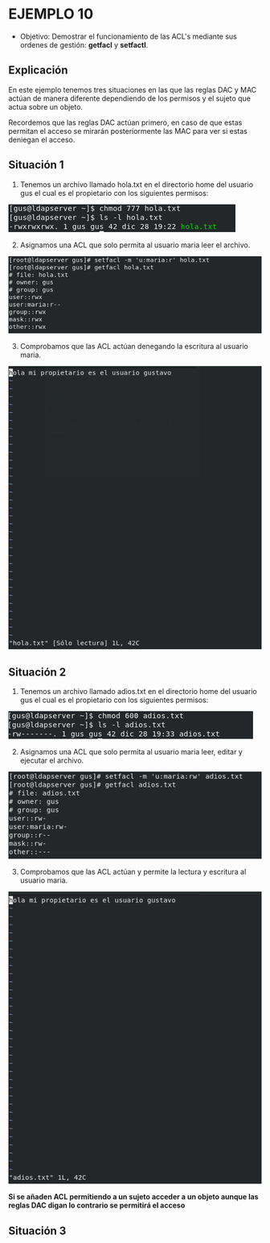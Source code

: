 # EJEMPLO 10

- Objetivo: Demostrar el funcionamiento de las ACL's mediante sus ordenes de gestión: **getfacl** y **setfactl**.

## Explicación

En este ejemplo tenemos tres situaciones en las que las reglas DAC y MAC actúan de manera diferente dependiendo de los permisos y el sujeto que actua sobre un objeto.

Recordemos que las reglas DAC actúan primero, en caso de que estas permitan el acceso se mirarán posteriormente las MAC para ver si estas deniegan el acceso.


## Situación 1

1. Tenemos un archivo llamado hola.txt en el directorio home del usuario gus el cual es el propietario con los siguientes permisos:

![](../img/10_ejemplo/hola_txt.png)

2. Asignamos una ACL que solo permita al usuario maria leer el archivo.

![](../img/10_ejemplo/acll.png)

3. Comprobamos que las ACL actúan denegando la escritura al usuario maria.

![](../img/10_ejemplo/lectura.png)


## Situación 2

1. Tenemos un archivo llamado adios.txt en el directorio home del usuario gus el cual es el propietario con los siguientes permisos:

![](../img/10_ejemplo/adios.png)

2. Asignamos una ACL que solo permita al usuario maria leer, editar y ejecutar el archivo.

![](../img/10_ejemplo/maria_rw.png)

3. Comprobamos que las ACL actúan y permite la lectura y escritura al usuario maria.

![](../img/10_ejemplo/situacion_2.png)

**Si se añaden ACL permitiendo a un sujeto acceder a un objeto aunque las reglas DAC digan lo contrario se permitirá el acceso**


## Situación 3
